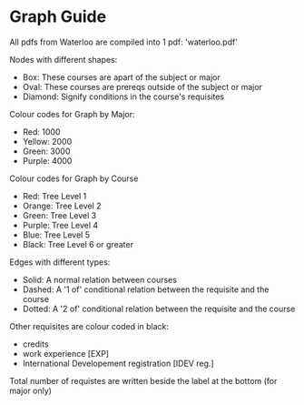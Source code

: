 # Graph Guide
All pdfs from Waterloo are compiled into 1 pdf: 'waterloo.pdf'

Nodes with different shapes:
- Box: These courses are apart of the subject or major
- Oval: These courses are prereqs outside of the subject or major
- Diamond: Signify conditions in the course's requisites

Colour codes for Graph by Major:
- Red: 1000
- Yellow: 2000
- Green: 3000
- Purple: 4000

Colour codes for Graph by Course
- Red: Tree Level 1
- Orange: Tree Level 2
- Green: Tree Level 3
- Purple: Tree Level 4
- Blue: Tree Level 5
- Black: Tree Level 6 or greater

Edges with different types:
- Solid: A normal relation between courses
- Dashed: A '1 of' conditional relation between the requisite and the course
- Dotted: A '2 of' conditional relation between the requisite and the course


Other requisites are colour coded in black:
- credits
- work experience [EXP]
- International Developement registration [IDEV reg.]

Total number of requistes are written beside the label at the bottom (for major only)
